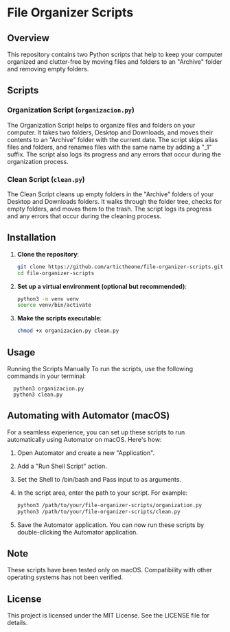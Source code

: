 # File Organizer Scripts

## Overview

This repository contains two Python scripts that help to keep your computer organized and clutter-free by moving files and folders to an "Archive" folder and removing empty folders.

## Scripts

### Organization Script (`organizacion.py`)

The Organization Script helps to organize files and folders on your computer. It takes two folders, Desktop and Downloads, and moves their contents to an "Archive" folder with the current date. The script skips alias files and folders, and renames files with the same name by adding a "_1" suffix. The script also logs its progress and any errors that occur during the organization process.

### Clean Script (`clean.py`)

The Clean Script cleans up empty folders in the "Archive" folders of your Desktop and Downloads folders. It walks through the folder tree, checks for empty folders, and moves them to the trash. The script logs its progress and any errors that occur during the cleaning process.

## Installation

1. **Clone the repository**:
   ```bash
   git clone https://github.com/artictheone/file-organizer-scripts.git
   cd file-organizer-scripts

2. **Set up a virtual environment (optional but recommended)**:
    ```bash
    python3 -m venv venv
    source venv/bin/activate

3. **Make the scripts executable**:

     ```bash
    chmod +x organizacion.py clean.py

## Usage
Running the Scripts Manually
To run the scripts, use the following commands in your terminal:

      python3 organizacion.py
      python3 clean.py

## Automating with Automator (macOS)
For a seamless experience, you can set up these scripts to run automatically using Automator on macOS. Here's how:

1. Open Automator and create a new "Application".
2. Add a "Run Shell Script" action.
3. Set the Shell to /bin/bash and Pass input to as arguments.
4. In the script area, enter the path to your script. For example:

      ```bash
      python3 /path/to/your/file-organizer-scripts/organization.py
      python3 /path/to/your/file-organizer-scripts/clean.py

5. Save the Automator application.
You can now run these scripts by double-clicking the Automator application.

## Note
These scripts have been tested only on macOS. Compatibility with other operating systems has not been verified.

## License
This project is licensed under the MIT License. See the LICENSE file for details.
